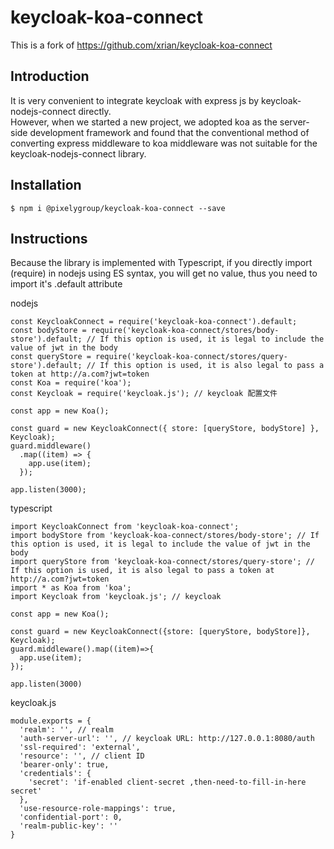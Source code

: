 # keycloak-koa-connect
This is a fork of https://github.com/xrian/keycloak-koa-connect

## Introduction
It is very convenient to integrate keycloak with express js by keycloak-nodejs-connect directly. <br>
However, when we started a new project, we adopted koa as the server-side development framework and found that the conventional method of converting express middleware to koa middleware was not suitable for the keycloak-nodejs-connect library.

## Installation
```
$ npm i @pixelygroup/keycloak-koa-connect --save
```

## Instructions
Because the library is implemented with Typescript, if you directly import (require) in nodejs using ES syntax, you will get no value, thus you need to import it's .default attribute

nodejs

```
const KeycloakConnect = require('keycloak-koa-connect').default;
const bodyStore = require('keycloak-koa-connect/stores/body-store').default; // If this option is used, it is legal to include the value of jwt in the body
const queryStore = require('keycloak-koa-connect/stores/query-store').default; // If this option is used, it is also legal to pass a token at http://a.com?jwt=token
const Koa = require('koa');
const Keycloak = require('keycloak.js'); // keycloak 配置文件

const app = new Koa();

const guard = new KeycloakConnect({ store: [queryStore, bodyStore] }, Keycloak);
guard.middleware()
  .map((item) => {
    app.use(item);
  });

app.listen(3000);

```

typescript
```
import KeycloakConnect from 'keycloak-koa-connect';
import bodyStore from 'keycloak-koa-connect/stores/body-store'; // If this option is used, it is legal to include the value of jwt in the body
import queryStore from 'keycloak-koa-connect/stores/query-store'; // If this option is used, it is also legal to pass a token at http://a.com?jwt=token
import * as Koa from 'koa';
import Keycloak from 'keycloak.js'; // keycloak

const app = new Koa();

const guard = new KeycloakConnect({store: [queryStore, bodyStore]}, Keycloak);
guard.middleware().map((item)=>{
  app.use(item);
});

app.listen(3000)

```

keycloak.js
```
module.exports = {
  'realm': '', // realm
  'auth-server-url': '', // keycloak URL: http://127.0.0.1:8080/auth
  'ssl-required': 'external',
  'resource': '', // client ID
  'bearer-only': true,
  'credentials': {
    'secret': 'if-enabled client-secret ,then-need-to-fill-in-here secret'
  },
  'use-resource-role-mappings': true,
  'confidential-port': 0,
  'realm-public-key': ''
}
```
